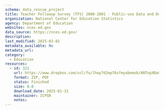 ```yaml
---
schema: data_rescue_project 
title: Teacher Followup Survey (TFS) 2000-2001 - Public-use Data and Documentation
organization: National Center for Education Statistics
agency: Department of Education
websites: nces.ed.gov
data_source: https://nces.ed.gov/
description: 
last_modified: 2025-03-02
metadata_available: No
metadata_url: 
category:
  - Education 
resources:
  - id: 321
    url: https://www.dropbox.com/scl/fo/lhwy7d2mp76sfmyabemob/ANTnpXBaCPqHuJ1HkD57hA8?rlkey=mtcs91fjbyvvxuygghnfbbmr1&dl=0
    format: ZIP, PDF
    status: Finished
    size: 0.0
    download_date: 2025-01-31
    maintainer: ICPSR
    notes: 
---
```

